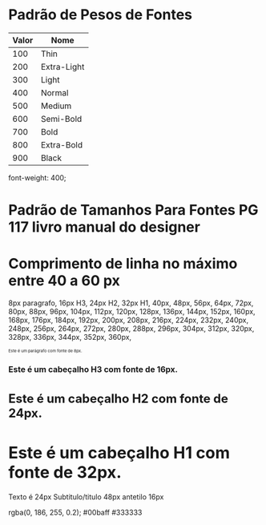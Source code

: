 # Padrão de Pesos de Fontes

| Valor | Nome           |
|-------|----------------|
| 100   | Thin           |
| 200   | Extra-Light    |
| 300   | Light          |
| 400   | Normal         |
| 500   | Medium         |
| 600   | Semi-Bold      |
| 700   | Bold           |
| 800   | Extra-Bold     |
| 900   | Black          |

font-weight: 400;


# Padrão de Tamanhos Para Fontes PG 117 livro manual do designer
# Comprimento de linha no máximo entre 40 a 60 px

8px paragrafo, 16px H3, 24px H2, 32px H1, 40px, 48px, 56px, 64px, 72px, 80px, 88px, 96px, 104px, 112px, 120px, 128px, 136px, 144px, 152px, 160px, 168px, 176px, 184px, 192px, 200px, 208px, 216px, 224px, 232px, 240px, 248px, 256px, 264px, 272px, 280px, 288px, 296px, 304px, 312px, 320px, 328px, 336px, 344px, 352px, 360px,

<p style="font-size: 8px;">Este é um parágrafo com fonte de 8px.</p>
<h3 style="font-size: 16px;">Este é um cabeçalho H3 com fonte de 16px.</h3>
<h2 style="font-size: 24px;">Este é um cabeçalho H2 com fonte de 24px.</h2>
<h1 style="font-size: 32px;">Este é um cabeçalho H1 com fonte de 32px.</h1>

Texto é 24px
Subtitulo/titulo 48px
antetilo 16px

 rgba(0, 186, 255, 0.2);
#00baff
#333333